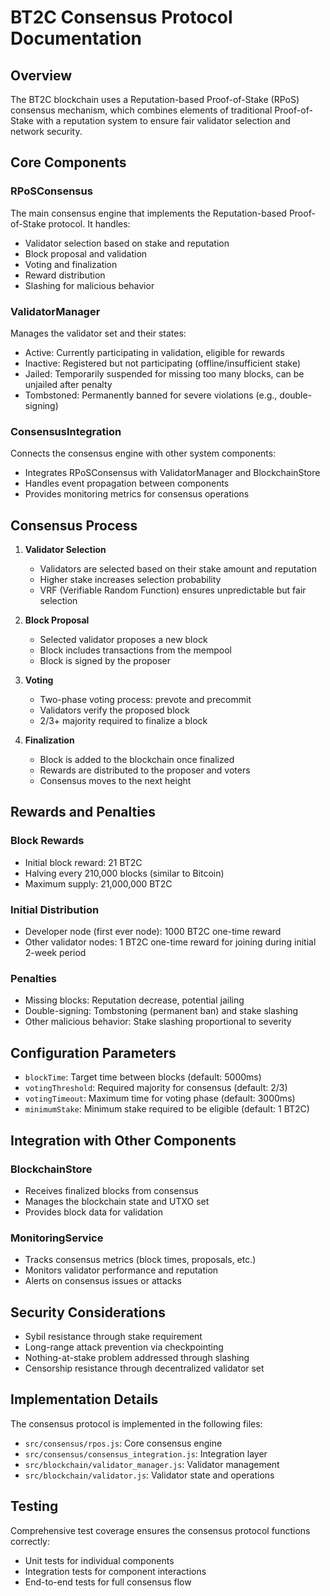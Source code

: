 # BT2C Consensus Protocol Documentation

## Overview

The BT2C blockchain uses a Reputation-based Proof-of-Stake (RPoS) consensus mechanism, which combines elements of traditional Proof-of-Stake with a reputation system to ensure fair validator selection and network security.

## Core Components

### RPoSConsensus

The main consensus engine that implements the Reputation-based Proof-of-Stake protocol. It handles:
- Validator selection based on stake and reputation
- Block proposal and validation
- Voting and finalization
- Reward distribution
- Slashing for malicious behavior

### ValidatorManager

Manages the validator set and their states:
- Active: Currently participating in validation, eligible for rewards
- Inactive: Registered but not participating (offline/insufficient stake)
- Jailed: Temporarily suspended for missing too many blocks, can be unjailed after penalty
- Tombstoned: Permanently banned for severe violations (e.g., double-signing)

### ConsensusIntegration

Connects the consensus engine with other system components:
- Integrates RPoSConsensus with ValidatorManager and BlockchainStore
- Handles event propagation between components
- Provides monitoring metrics for consensus operations

## Consensus Process

1. **Validator Selection**
   - Validators are selected based on their stake amount and reputation
   - Higher stake increases selection probability
   - VRF (Verifiable Random Function) ensures unpredictable but fair selection

2. **Block Proposal**
   - Selected validator proposes a new block
   - Block includes transactions from the mempool
   - Block is signed by the proposer

3. **Voting**
   - Two-phase voting process: prevote and precommit
   - Validators verify the proposed block
   - 2/3+ majority required to finalize a block

4. **Finalization**
   - Block is added to the blockchain once finalized
   - Rewards are distributed to the proposer and voters
   - Consensus moves to the next height

## Rewards and Penalties

### Block Rewards
- Initial block reward: 21 BT2C
- Halving every 210,000 blocks (similar to Bitcoin)
- Maximum supply: 21,000,000 BT2C

### Initial Distribution
- Developer node (first ever node): 1000 BT2C one-time reward
- Other validator nodes: 1 BT2C one-time reward for joining during initial 2-week period

### Penalties
- Missing blocks: Reputation decrease, potential jailing
- Double-signing: Tombstoning (permanent ban) and stake slashing
- Other malicious behavior: Stake slashing proportional to severity

## Configuration Parameters

- `blockTime`: Target time between blocks (default: 5000ms)
- `votingThreshold`: Required majority for consensus (default: 2/3)
- `votingTimeout`: Maximum time for voting phase (default: 3000ms)
- `minimumStake`: Minimum stake required to be eligible (default: 1 BT2C)

## Integration with Other Components

### BlockchainStore
- Receives finalized blocks from consensus
- Manages the blockchain state and UTXO set
- Provides block data for validation

### MonitoringService
- Tracks consensus metrics (block times, proposals, etc.)
- Monitors validator performance and reputation
- Alerts on consensus issues or attacks

## Security Considerations

- Sybil resistance through stake requirement
- Long-range attack prevention via checkpointing
- Nothing-at-stake problem addressed through slashing
- Censorship resistance through decentralized validator set

## Implementation Details

The consensus protocol is implemented in the following files:
- `src/consensus/rpos.js`: Core consensus engine
- `src/consensus/consensus_integration.js`: Integration layer
- `src/blockchain/validator_manager.js`: Validator management
- `src/blockchain/validator.js`: Validator state and operations

## Testing

Comprehensive test coverage ensures the consensus protocol functions correctly:
- Unit tests for individual components
- Integration tests for component interactions
- End-to-end tests for full consensus flow
